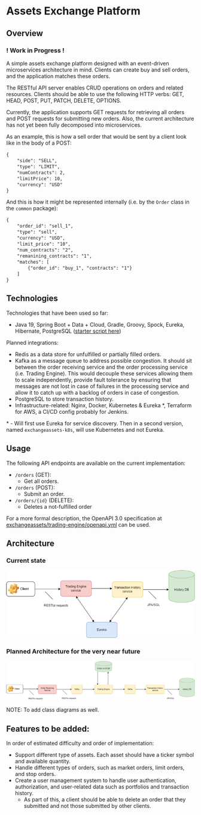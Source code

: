 # Assets Exchange Platform

## Overview

### ! Work in Progress !

A simple assets exchange platform designed with an event-driven microservices architecture in mind. Clients can create buy and sell orders, and the application matches these orders.

The RESTful API server enables CRUD operations on orders and related resources. Clients should be able to use the following HTTP verbs: GET, HEAD, POST, PUT, PATCH, DELETE, OPTIONS.

Currently, the application supports GET requests for retrieving all orders and POST requests for submitting new orders. Also, the current architecture has not yet been fully decomposed into microservices.

As an example, this is how a sell order that would be sent by a client look like in the body of a POST:
```
{
    "side": "SELL",
    "type": "LIMIT",
    "numContracts": 2,
    "limitPrice": 10,
    "currency": "USD"
}
```

And this is how it might be represented internally (i.e. by the `Order` class in the `common` package):

```
{
    "order_id": "sell_1",
    "type": "sell",
    "currency": "USD",
    "limit_price": "10",
    "num_contracts": "2",
    "remanining_contracts": "1",
    "matches": [
        {"order_id": "buy_1", "contracts": "1"}
    ]
}
```

## Technologies

Technologies that have been used so far:

- Java 19, Spring Boot + Data + Cloud, Gradle, Groovy, Spock, Eureka, Hibernate, PostgreSQL ([starter script here](https://github.com/Gabighz/learning-stuff/blob/master/Java/AssetsExchange/exchangeassets/transaction-history/src/main/resources/starter.sql))

Planned integrations:

- Redis as a data store for unfulfilled or partially filled orders.
- Kafka as a message queue to address possible congestion. It should sit between the order receiving service and the order processing service (i.e. Trading Engine). This would decouple these services allowing them to scale independently, provide fault tolerance by ensuring that messages are not lost in case of failures in the processing service and allow it to catch up with a backlog of orders in case of congestion.
- PostgreSQL to store transaction history.
- Infrastructure-related: Nginx, Docker, Kubernetes & Eureka *, Terraform for AWS, a CI/CD config probably for Jenkins.

\* - Will first use Eureka for service discovery. Then in a second version, named `exchangeassets-k8s`, will use Kubernetes and not Eureka.

## Usage
The following API endpoints are available on the current implementation:

- `/orders` (GET): 
    - Get all orders.
- `/orders` (POST): 
    - Submit an order.
- `/orders/{id}` (DELETE):
    - Deletes a not-fulfilled order

For a more formal description, the OpenAPI 3.0 specification at [exchangeassets/trading-engine/openapi.yml](https://github.com/Gabighz/learning-stuff/blob/master/Java/AssetsExchange/exchangeassets/trading-engine/openapi.yml) can be used.

## Architecture
### Current state
![](current_state.png)

### Planned Architecture for the very near future
![](assetsexchange.png)

NOTE: To add class diagrams as well.

## Features to be added:
In order of estimated difficulty and order of implementation:

- Support different type of assets. Each asset should have a ticker symbol and available quantity.
- Handle different types of orders, such as market orders, limit orders, and stop orders.
- Create a user management system to handle user authentication, authorization, and user-related data such as portfolios and transaction history.
    - As part of this, a client should be able to delete an order that they submitted and not those submitted by other clients.
